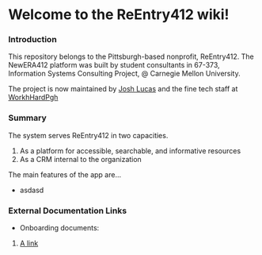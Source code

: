 # Welcome to the ReEntry412 wiki!

### Introduction

This repository belongs to the Pittsburgh-based nonprofit, ReEntry412. The NewERA412 platform was built by student consultants in 67-373, Information Systems Consulting Project, @ Carnegie Mellon University.

The project is now maintained by <a href="mailto:jlucas@workhardpgh.com">Josh Lucas</a> and the fine tech staff at <a href="https://workhardpgh.com">WorkhHardPgh</a>

### Summary 

The system serves ReEntry412 in two capacities. 
1. As a platform for accessible, searchable, and informative resources
2. As a CRM internal to the organization 

The main features of the app are...
* asdasd

### External Documentation Links 
* Onboarding documents:
1. <a href="">A link</a>
